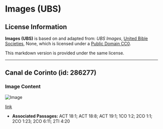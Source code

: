 # Images (UBS)

## License Information

**Images (UBS)** is based on and adapted from: _UBS Images_, [United Bible Societies](https://unitedbiblesocieties.org/), None, which is licensed under a [Public Domain CC0](https://creativecommons.org/public-domain/cc0/).

This markdown version is provided under the same license.



--------------------------------

## Canal de Corinto (id: 286277)

### Image Content

![Image](https://cdn.aquifer.bible/aquifer-content/resources/Media/WEB-0150_corinth_canal.jpg)

[link](https://cdn.aquifer.bible/aquifer-content/resources/Media/WEB-0150_corinth_canal.jpg)

* **Associated Passages:** ACT 18:1; ACT 18:8; ACT 19:1; 1CO 1:2; 2CO 1:1; 2CO 1:23; 2CO 6:11; 2TI 4:20

